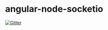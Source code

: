 # angular-node-socketio

[![Gitter](https://badges.gitter.im/Join%20Chat.svg)](https://gitter.im/ajacksified/angular-node-socketio?utm_source=badge&utm_medium=badge&utm_campaign=pr-badge&utm_content=badge)